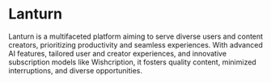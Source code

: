 # Lanturn
Lanturn is a multifaceted platform aiming to serve diverse users and content creators, prioritizing productivity and seamless experiences. With advanced AI features, tailored user and creator experiences, and innovative subscription models like Wishcription, it fosters quality content, minimized interruptions, and diverse opportunities.
